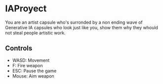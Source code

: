 # IAProyect
You are an artist capsule who's surronded by a non ending wave of Generative IA capsules who look just like you, show them why they whould not steal people artistic work.
## Controls
- WASD: Movement
- F: Fire weapon
- ESC: Pause the game
- Mouse: Aim weapon
